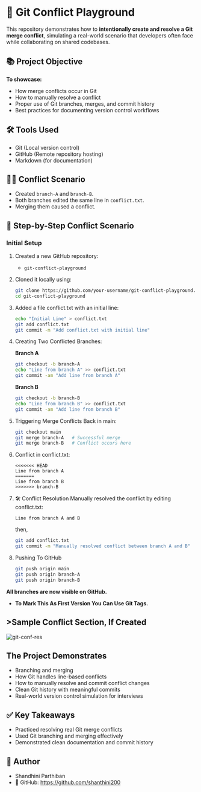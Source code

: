# 🔧 Git Conflict Playground

This repository demonstrates how to **intentionally create and resolve a Git merge conflict**, simulating a real-world scenario that developers often face while collaborating on shared codebases.



## 📚 Project Objective

**To showcase:**
- How merge conflicts occur in Git
- How to manually resolve a conflict
- Proper use of Git branches, merges, and commit history
- Best practices for documenting version control workflows


## 🛠️ Tools Used

- Git (Local version control)
- GitHub (Remote repository hosting)
- Markdown (for documentation)



## 👨‍💻 Conflict Scenario

- Created `branch-A` and `branch-B`.
- Both branches edited the same line in `conflict.txt`.
- Merging them caused a conflict.

## 🚀 Step-by-Step Conflict Scenario

###  Initial Setup
1. Created a new GitHub repository: 
   - `git-conflict-playground`

2. Cloned it locally using:
   ```bash
   git clone https://github.com/your-username/git-conflict-playground.git
   cd git-conflict-playground
   ```
3. Added a file conflict.txt with an initial line:
   ```bash
   echo "Initial Line" > conflict.txt
   git add conflict.txt
   git commit -m "Add conflict.txt with initial line"
   ```
4. Creating Two Conflicted Branches:
 
   **Branch A**
   ```bash
   git checkout -b branch-A
   echo "Line from branch A" >> conflict.txt
   git commit -am "Add line from branch A"
   ```
   **Branch B**
   ```bash
   git checkout -b branch-B
   echo "Line from branch B" >> conflict.txt
   git commit -am "Add line from branch B"
   ```
6. Triggering Merge Conflicts
   Back in main:

   ```bash
   git checkout main
   git merge branch-A   # Successful merge
   git merge branch-B   # Conflict occurs here
   ```
7. Conflict in conflict.txt:
   ```
   <<<<<<< HEAD
   Line from branch A
   =======
   Line from branch B
   >>>>>>> branch-B
   ```
8. 🛠️ Conflict Resolution
   Manually resolved the conflict by editing conflict.txt:
   ```
   Line from branch A and B
   ```
   then,
   ```bash
   git add conflict.txt
   git commit -m "Manually resolved conflict between branch A and B"
   ```
9. Pushing To GitHub
   ```bash
   git push origin main
   git push origin branch-A
   git push origin branch-B
   ```
**All branches are now visible on GitHub.**
- **To Mark This As First Version You Can Use Git Tags.**

## >Sample Conflict Section, If Created

![git-conf-res](https://github.com/user-attachments/assets/fe88baf0-3e4e-422a-bfd7-607b3dc27045)

## The Project Demonstrates
- Branching and merging
- How Git handles line-based conflicts
- How to manually resolve and commit conflict changes
- Clean Git history with meaningful commits
- Real-world version control simulation for interviews

## ✅ Key Takeaways

- Practiced resolving real Git merge conflicts
- Used Git branching and merging effectively
- Demonstrated clean documentation and commit history

##  🙌 Author
- Shandhini Parthiban
- 🔗 GitHub: https://github.com/shanthini200



